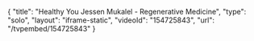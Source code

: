 {
    "title": "Healthy You Jessen Mukalel - Regenerative Medicine",
    "type": "solo",
    "layout": "iframe-static",
    "videoId": "154725843",
    "url": "\/tvpembed\/154725843"
}
